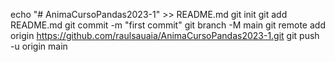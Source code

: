 echo "# AnimaCursoPandas2023-1" >> README.md
git init
git add README.md
git commit -m "first commit"
git branch -M main
git remote add origin https://github.com/raulsauaia/AnimaCursoPandas2023-1.git
git push -u origin main
